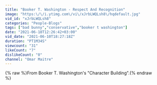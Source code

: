```yaml
---
title: "Booker T. Washington - Respect And Recognition"
image: "https:\/\/i.ytimg.com\/vi\/xJrbLWQLsh8\/hqdefault.jpg"
vid_id: "xJrbLWQLsh8"
categories: "People-Blogs"
tags: ["bad bunny","conservative","booker t washington"]
date: "2021-06-18T12:26:42+03:00"
vid_date: "2021-06-10T18:27:18Z"
duration: "PT1M34S"
viewcount: "31"
likeCount: "7"
dislikeCount: "0"
channel: "Omar Maitre"
---
```

{% raw %}From Booker T. Washington's &quot;Character Building&quot;.{% endraw %}
